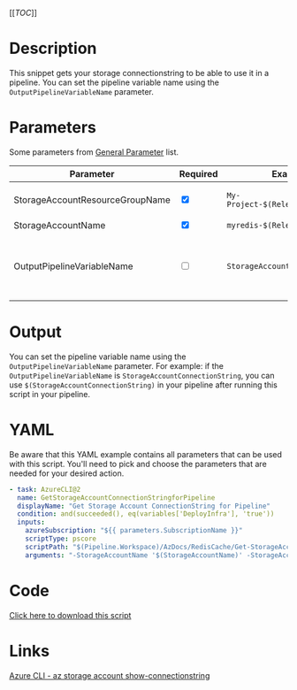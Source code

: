 [[_TOC_]]

# Description

This snippet gets your storage connectionstring to be able to use it in a pipeline. You can set the pipeline variable name using the `OutputPipelineVariableName` parameter.

# Parameters

Some parameters from [General Parameter](/Azure/AzDocs-v1/Scripts) list.

| Parameter                       | Required                        | Example Value                           | Description                                                                                                                                                      |
| ------------------------------- | ------------------------------- | --------------------------------------- | ---------------------------------------------------------------------------------------------------------------------------------------------------------------- |
| StorageAccountResourceGroupName | <input type="checkbox" checked> | `My-Project-$(Release.EnvironmentName)` | The name of the resourcegroup where your storage account resides in.                                                                                             |
| StorageAccountName              | <input type="checkbox" checked> | `myredis-$(Release.EnvironmentName)`    | The name of your storage account.                                                                                                                                |
| OutputPipelineVariableName      | <input type="checkbox">         | `StorageAccountConnectionString`        | The name of the pipeline variable. This defaults to `StorageAccountConnectionString` and can be used inside the pipeline as `$(StorageAccountConnectionString)`. |

# Output

You can set the pipeline variable name using the `OutputPipelineVariableName` parameter. For example: if the `OutputPipelineVariableName` is `StorageAccountConnectionString`, you can use `$(StorageAccountConnectionString)` in your pipeline after running this script in your pipeline.

# YAML

Be aware that this YAML example contains all parameters that can be used with this script. You'll need to pick and choose the parameters that are needed for your desired action.

```yaml
- task: AzureCLI@2
  name: GetStorageAccountConnectionStringforPipeline
  displayName: "Get Storage Account ConnectionString for Pipeline"
  condition: and(succeeded(), eq(variables['DeployInfra'], 'true'))
  inputs:
    azureSubscription: "${{ parameters.SubscriptionName }}"
    scriptType: pscore
    scriptPath: "$(Pipeline.Workspace)/AzDocs/RedisCache/Get-StorageAccount-ConnectionString-for-Pipeline.ps1"
    arguments: "-StorageAccountName '$(StorageAccountName)' -StorageAccountResourceGroupName '$(StorageAccountResourceGroupName)' -OutputPipelineVariableName '$(OutputPipelineVariableName)'"
```

# Code

[Click here to download this script](../../../../src/RedisCache/Get-StorageAccount-ConnectionString-for-Pipeline.ps1)

# Links

[Azure CLI - az storage account show-connectionstring](https://docs.microsoft.com/en-us/cli/azure/storage/account?view=azure-cli-latest#az_storage_account_show_connection_string)
